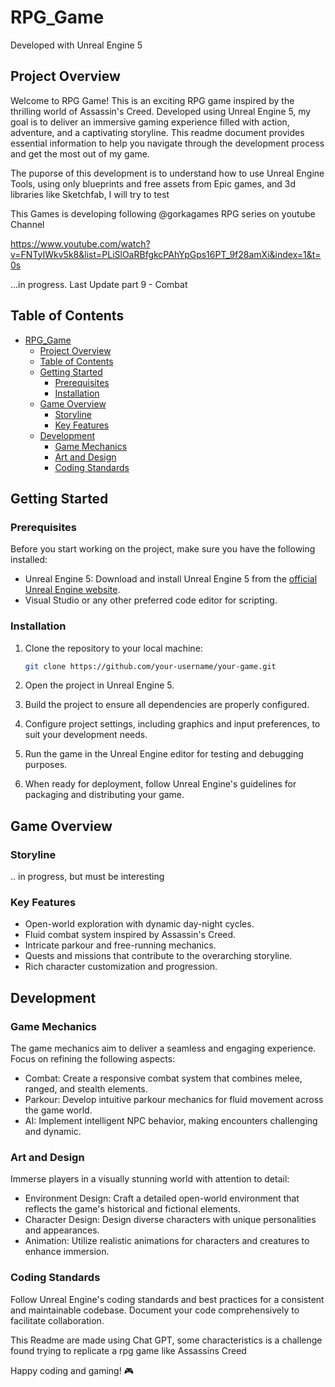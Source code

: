# RPG_Game

Developed with Unreal Engine 5


## Project Overview

Welcome to RPG Game! This is an exciting RPG game inspired by the thrilling world of Assassin's Creed. Developed using Unreal Engine 5, my goal is to deliver an immersive gaming experience filled with action, adventure, and a captivating storyline. This readme document provides essential information to help you navigate through the development process and get the most out of my game.

The puporse of this development is to understand how to use Unreal Engine Tools, using only blueprints and free assets from Epic games, and 3d libraries like Sketchfab, I will try to test 

This Games is developing following @gorkagames RPG series on youtube Channel 

https://www.youtube.com/watch?v=FNTyIWkv5k8&list=PLiSlOaRBfgkcPAhYpGps16PT_9f28amXi&index=1&t=0s

...in progress.
Last Update part 9 - Combat

## Table of Contents

- [RPG\_Game](#rpg_game)
  - [Project Overview](#project-overview)
  - [Table of Contents](#table-of-contents)
  - [Getting Started](#getting-started)
    - [Prerequisites](#prerequisites)
    - [Installation](#installation)
  - [Game Overview](#game-overview)
    - [Storyline](#storyline)
    - [Key Features](#key-features)
  - [Development](#development)
    - [Game Mechanics](#game-mechanics)
    - [Art and Design](#art-and-design)
    - [Coding Standards](#coding-standards)

## Getting Started

### Prerequisites

Before you start working on the project, make sure you have the following installed:

- Unreal Engine 5: Download and install Unreal Engine 5 from the [official Unreal Engine website](https://www.unrealengine.com/).
- Visual Studio or any other preferred code editor for scripting.

### Installation

1. Clone the repository to your local machine:

   ```bash
   git clone https://github.com/your-username/your-game.git

2. Open the project in Unreal Engine 5.
   
3. Build the project to ensure all dependencies are properly configured.

4. Configure project settings, including graphics and input preferences, to suit your development needs.

5. Run the game in the Unreal Engine editor for testing and debugging purposes.

6. When ready for deployment, follow Unreal Engine's guidelines for packaging and distributing your game.

## Game Overview

### Storyline

.. in progress, but must be interesting

### Key Features

- Open-world exploration with dynamic day-night cycles.
- Fluid combat system inspired by Assassin's Creed.
- Intricate parkour and free-running mechanics.
- Quests and missions that contribute to the overarching storyline.
- Rich character customization and progression.

## Development

### Game Mechanics

The game mechanics aim to deliver a seamless and engaging experience. Focus on refining the following aspects:

- Combat: Create a responsive combat system that combines melee, ranged, and stealth elements.
- Parkour: Develop intuitive parkour mechanics for fluid movement across the game world.
- AI: Implement intelligent NPC behavior, making encounters challenging and dynamic.

### Art and Design

Immerse players in a visually stunning world with attention to detail:

- Environment Design: Craft a detailed open-world environment that reflects the game's historical and fictional elements.
- Character Design: Design diverse characters with unique personalities and appearances.
- Animation: Utilize realistic animations for characters and creatures to enhance immersion.

### Coding Standards

Follow Unreal Engine's coding standards and best practices for a consistent and maintainable codebase. Document your code comprehensively to facilitate collaboration.


This Readme are made using Chat GPT, some characteristics is a challenge found trying to replicate a rpg game like Assassins Creed

Happy coding and gaming! 🎮